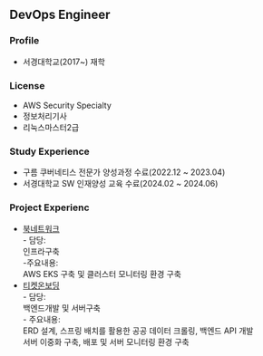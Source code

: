 ## DevOps Engineer
### Profile
- 서경대학교(2017~) 재학
### License
- AWS Security Specialty
- 정보처리기사
- 리눅스마스터2급
### Study Experience
- 구름 쿠버네티스 전문가 양성과정 수료(2022.12 ~ 2023.04)
- 서경대학교 SW 인재양성 교육 수료(2024.02 ~ 2024.06)
### Project Experienc
- [북네트워크](https://github.com/goorm-k8s-3rd)<br/>- 담당:<br/>인프라구축<br/>-주요내용:<br/>AWS EKS 구축 및 클러스터 모니터링 환경 구축
- [티켓온보딩](https://github.com/SKUWooU)<br/>- 담당:<br/>백엔드개발 및 서버구축<br/>- 주요내용:<br/>ERD 설계, 스프링 배치를 활용한 공공 데이터 크롤링, 백엔드 API 개발</br>서버 이중화 구축, 배포 및 서버 모니터링 환경 구축
  

